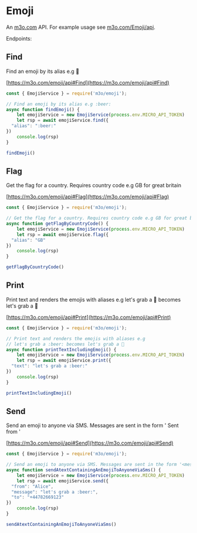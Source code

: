 # Emoji

An [m3o.com](https://m3o.com) API. For example usage see [m3o.com/Emoji/api](https://m3o.com/Emoji/api).

Endpoints:

## Find

Find an emoji by its alias e.g :beer:


[https://m3o.com/emoji/api#Find](https://m3o.com/emoji/api#Find)

```js
const { EmojiService } = require('m3o/emoji');

// Find an emoji by its alias e.g :beer:
async function findEmoji() {
	let emojiService = new EmojiService(process.env.MICRO_API_TOKEN)
	let rsp = await emojiService.find({
  "alias": ":beer:"
})
	console.log(rsp)
}

findEmoji()
```
## Flag

Get the flag for a country. Requires country code e.g GB for great britain


[https://m3o.com/emoji/api#Flag](https://m3o.com/emoji/api#Flag)

```js
const { EmojiService } = require('m3o/emoji');

// Get the flag for a country. Requires country code e.g GB for great britain
async function getFlagByCountryCode() {
	let emojiService = new EmojiService(process.env.MICRO_API_TOKEN)
	let rsp = await emojiService.flag({
  "alias": "GB"
})
	console.log(rsp)
}

getFlagByCountryCode()
```
## Print

Print text and renders the emojis with aliases e.g
let's grab a :beer: becomes let's grab a 🍺


[https://m3o.com/emoji/api#Print](https://m3o.com/emoji/api#Print)

```js
const { EmojiService } = require('m3o/emoji');

// Print text and renders the emojis with aliases e.g
// let's grab a :beer: becomes let's grab a 🍺
async function printTextIncludingEmoji() {
	let emojiService = new EmojiService(process.env.MICRO_API_TOKEN)
	let rsp = await emojiService.print({
  "text": "let's grab a :beer:"
})
	console.log(rsp)
}

printTextIncludingEmoji()
```
## Send

Send an emoji to anyone via SMS. Messages are sent in the form '<message> Sent from <from>'


[https://m3o.com/emoji/api#Send](https://m3o.com/emoji/api#Send)

```js
const { EmojiService } = require('m3o/emoji');

// Send an emoji to anyone via SMS. Messages are sent in the form '<message> Sent from <from>'
async function sendAtextContainingAnEmojiToAnyoneViaSms() {
	let emojiService = new EmojiService(process.env.MICRO_API_TOKEN)
	let rsp = await emojiService.send({
  "from": "Alice",
  "message": "let's grab a :beer:",
  "to": "+44782669123"
})
	console.log(rsp)
}

sendAtextContainingAnEmojiToAnyoneViaSms()
```
